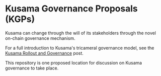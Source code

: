# Kusama Governance Proposals (KGPs)

Kusama can change through the will of its stakeholders through the novel on-chain governance mechanism.

For a full introduction to Kusama's tricameral governance model, see the [Kusama Rollout and Governance](https://polkadot.network/kusama-rollout-and-governance/) post.

This repository is one proposed location for discussion on Kusama governance to take place.
